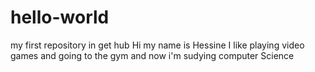 # hello-world
my first repository in get hub
Hi my name is Hessine I like playing video games and going to the gym 
and now i'm sudying computer Science
